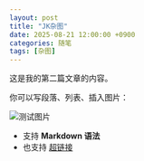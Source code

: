 ```yaml
---
layout: post
title: "JK杂图"
date: 2025-08-21 12:00:00 +0900
categories: 随笔
tags: [杂图]
---
```


这是我的第二篇文章的内容。

你可以写段落、列表、插入图片：

![测试图片](/assets/img/IMG_9661.JPG)

- 支持 **Markdown 语法**
- 也支持 [超链接](https://cannot5dme.github.io)
